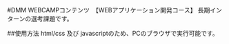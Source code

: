 #DMM WEBCAMPコンテンツ　【WEBアプリケーション開発コース】
長期インターンの選考課題です。

##使用方法
html/css 及び javascriptのため、PCのブラウザで実行可能です。